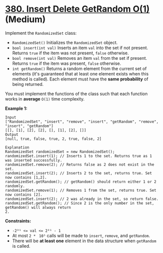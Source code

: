 # [380. Insert Delete GetRandom O(1)][link] (Medium)

[link]: https://leetcode.com/problems/insert-delete-getrandom-o1/

Implement the `RandomizedSet` class:

- `RandomizedSet()` Initializes the `RandomizedSet` object.
- `bool insert(int val)` Inserts an item `val` into the set if not present. Returns `true` if the
item was not present, `false` otherwise.
- `bool remove(int val)` Removes an item `val` from the set if present. Returns `true` if the item
was present, `false` otherwise.
- `int getRandom()` Returns a random element from the current set of elements (it's guaranteed that
at least one element exists when this method is called). Each element must have the **same
probability** of being returned.

You must implement the functions of the class such that each function works in **average** `O(1)`
time complexity.

**Example 1:**

```
Input
["RandomizedSet", "insert", "remove", "insert", "getRandom", "remove", "insert", "getRandom"]
[[], [1], [2], [2], [], [1], [2], []]
Output
[null, true, false, true, 2, true, false, 2]

Explanation
RandomizedSet randomizedSet = new RandomizedSet();
randomizedSet.insert(1); // Inserts 1 to the set. Returns true as 1 was inserted successfully.
randomizedSet.remove(2); // Returns false as 2 does not exist in the set.
randomizedSet.insert(2); // Inserts 2 to the set, returns true. Set now contains [1,2].
randomizedSet.getRandom(); // getRandom() should return either 1 or 2 randomly.
randomizedSet.remove(1); // Removes 1 from the set, returns true. Set now contains [2].
randomizedSet.insert(2); // 2 was already in the set, so return false.
randomizedSet.getRandom(); // Since 2 is the only number in the set, getRandom() will always return
2.
```

**Constraints:**

- `-2³¹ <= val <= 2³¹ - 1`
- At most `2 * ` `10⁵` calls will be made to `insert`, `remove`, and `getRandom`.
- There will be **at least one** element in the data structure when `getRandom` is called.
